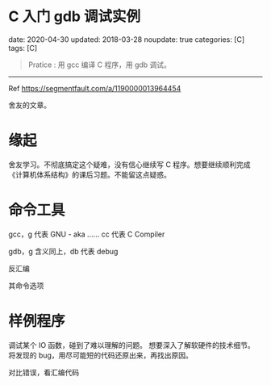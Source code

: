 # C 入门 gdb 调试实例

date: 2020-04-30
updated: 2018-03-28
noupdate: true
categories: [C]
tags: [C]

> Pratice : 用 gcc 编译 C 程序，用 gdb 调试。

---

Ref <https://segmentfault.com/a/1190000013964454>

舍友的文章。

# 缘起

舍友学习。不彻底搞定这个疑难，没有信心继续写 C 程序。想要继续顺利完成《计算机体系结构》的课后习题。不能留这点疑惑。

# 命令工具

gcc，g 代表 GNU - aka …… cc 代表 C Compiler

gdb，g 含义同上，db 代表 debug

反汇编

其命令选项

# 样例程序

调试某个 IO 函数，碰到了难以理解的问题。
想要深入了解软硬件的技术细节。
将发现的 bug，用尽可能短的代码还原出来，再找出原因。

对比错误，看汇编代码
